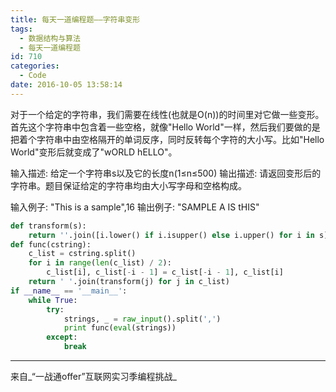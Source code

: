 ```yaml
---
title: 每天一道编程题——字符串变形
tags:
  - 数据结构与算法
  - 每天一道编程题
id: 710
categories:
  - Code
date: 2016-10-05 13:58:14
---
```

对于一个给定的字符串，我们需要在线性(也就是O(n))的时间里对它做一些变形。首先这个字符串中包含着一些空格，就像"Hello World"一样，然后我们要做的是把着个字符串中由空格隔开的单词反序，同时反转每个字符的大小写。比如"Hello World"变形后就变成了"wORLD hELLO"。

输入描述:
给定一个字符串s以及它的长度n(1≤n≤500)
输出描述:
请返回变形后的字符串。题目保证给定的字符串均由大小写字母和空格构成。


输入例子:
"This is a sample",16
输出例子:
"SAMPLE A IS tHIS"

```py
def transform(s):
    return ''.join([i.lower() if i.isupper() else i.upper() for i in s])
def func(cstring):
    c_list = cstring.split()
    for i in range(len(c_list) / 2):
        c_list[i], c_list[-i - 1] = c_list[-i - 1], c_list[i]
    return ' '.join(transform(j) for j in c_list)
if __name__ == '__main__':
    while True:
        try:
            strings, _ = raw_input().split(',')
            print func(eval(strings))
        except:
            break
```
* * *
来自_“一战通offer”互联网实习季编程挑战_